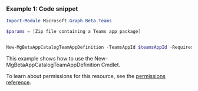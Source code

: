### Example 1: Code snippet

```powershellImport-Module Microsoft.Graph.Beta.Teams

$params = [Zip file containing a Teams app package]


New-MgBetaAppCatalogTeamAppDefinition -TeamsAppId $teamsAppId -Requiresreview true  -BodyParameter $params
```
This example shows how to use the New-MgBetaAppCatalogTeamAppDefinition Cmdlet.
To learn about permissions for this resource, see the [permissions reference](/graph/permissions-reference).

